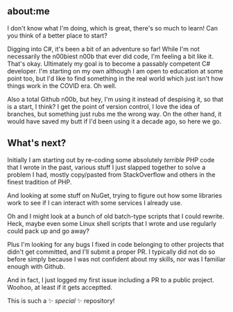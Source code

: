 ## about:me

I don't know what I'm doing, which is great, there's so much to learn! Can you think of a better place to start?

Digging into C#, it's been a bit of an adventure so far! While I'm not necessarily the n00biest n00b that ever did code, I'm feeling a bit like it. That's okay. Ultimately my goal is to become a passably competent C# developer. I'm starting on my own although I am open to education at some point too, but I'd like to find something in the real world which just isn't how things work in the COVID era. Oh well.

Also a total Github n00b, but hey, I'm using it instead of despising it, so that is a start, I think? I get the point of version control, I love the idea of branches, but something just rubs me the wrong way. On the other hand, it would have saved my butt if I'd been using it a decade ago, so here we go.

## What's next?

Initially I am starting out by re-coding some absolutely *terrible* PHP code that I wrote in the past, various stuff I just slapped together to solve a problem I had, mostly copy/pasted from StackOverflow and others in the finest tradition of PHP.

And looking at some stuff on NuGet, trying to figure out how some libraries work to see if I can interact with some services I already use.

Oh and I might look at a bunch of old batch-type scripts that I could rewrite. Heck, maybe even some Linux shell scripts that I wrote and use regularly could pack up and go away?

Plus I'm looking for any bugs I fixed in code belonging to other projects that didn't get committed, and I'll submit a proper PR. I typically did not do so before simply because I was not confident about my skills, nor was I familiar enough with Github. 

And in fact, I just logged my first issue including a PR to a public project. Woohoo, at least if it gets acceptted.

This is such a ✨ _special_ ✨ repository!


<!--
Here are some ideas to get you started:

- 🔭 I’m currently working on ... Nothing!
- 🌱 I’m currently learning ...
- 👯 I’m looking to collaborate on ...
- 🤔 I’m looking for help with ...
- 💬 Ask me about ...
- 📫 How to reach me: ...
- 😄 Pronouns: ...
- ⚡ Fun fact: ...
-->
